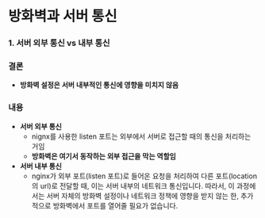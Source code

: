 # 방화벽과 서버 통신

### 1. 서버 외부 통신 vs 내부 통신

### 결론

- **방화벽 설정은 서버 내부적인 통신에 영향을 미치지 않음**

### 내용

- **서버 외부 통신**
  - nignx를 사용한 listen 포트는 외부에서 서버로 접근할 때의 통신을 처리하는 거임
  - **방화벽은 여기서 동작하는 외부 접근을 막는 역할임**
- **서버 내부 통신**
  - nginx가 외부 포트(listen 포트)로 들어온 요청을 처리하여 다른 포트(location의 url)로 전달할 때, 이는 서버 내부의 네트워크 통신입니다. 따라서, 이 과정에서는 서버 자체의 방화벽 설정이나 네트워크 정책에 영향을 받지 않는 한, 추가적으로 방화벽에서 포트를 열어줄 필요가 없습니다.
